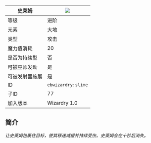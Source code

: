 | 史莱姆 |![](https://github.com/Electroblob77/Wizardry/blob/1.12.2/src/main/resources/assets/ebwizardry/textures/spells/slime.png)|
|---|---|
| 等级 | 进阶 |
| 元素 | 大地 |
| 类型 | 攻击 |
| 魔力值消耗 | 20 |
| 是否为持续型 | 否|
| 可被巫师发动 | 是 |
| 可被发射器施展 | 是 |
| ID | `ebwizardry:slime` |
| 子ID | 77 |
| 加入版本 | Wizardry 1.0 |
## 简介  
_让史莱姆包裹住目标，使其移速减缓并持续受伤。史莱姆会在十秒后消失。_
